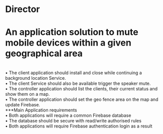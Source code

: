 # Director<br>
# An application solution to mute mobile devices within a given geographical area<br>
<br> 
•	The client application should install and close while continuing a background location Service.<br> 
•	The client Service should also be available trigger the speaker mute.<br> 
•	The controller application should list the clients, their current status and show them on a map.<br> 
•	The controller application should set the geo fence area on the map and update Firebase.<br> 
***Main Application requirements<br> 
•	Both applications will require a common Firebase database<br> 
•	The database should be secure with read/write authorised rules<br> 
•	Both applications will require Firebase authentication login as a result<br> 
